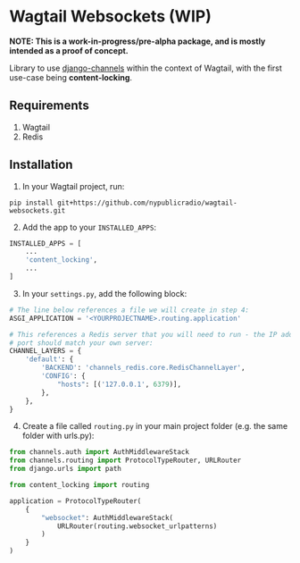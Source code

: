 # Wagtail Websockets (WIP)

**NOTE: This is a work-in-progress/pre-alpha package, and is mostly intended as
a proof of concept.**

Library to use [django-channels](https://github.com/django/channels) within the
context of Wagtail, with the first use-case being **content-locking**.

## Requirements

1. Wagtail
2. Redis

## Installation

1. In your Wagtail project, run:

```
pip install git+https://github.com/nypublicradio/wagtail-websockets.git
```

2. Add the app to your `INSTALLED_APPS`:

```python
INSTALLED_APPS = [
	...
	'content_locking',
	...
]
```

3. In your `settings.py`, add the following block:

```python
# The line below references a file we will create in step 4:
ASGI_APPLICATION = '<YOURPROJECTNAME>.routing.application'

# This references a Redis server that you will need to run - the IP address and
# port should match your own server:
CHANNEL_LAYERS = {
    'default': {
        'BACKEND': 'channels_redis.core.RedisChannelLayer',
        'CONFIG': {
            "hosts": [('127.0.0.1', 6379)],
        },
    },
}
```

4. Create a file called `routing.py` in your main project folder (e.g. the same
   folder with urls.py):

```python
from channels.auth import AuthMiddlewareStack
from channels.routing import ProtocolTypeRouter, URLRouter
from django.urls import path

from content_locking import routing

application = ProtocolTypeRouter(
    {
        "websocket": AuthMiddlewareStack(
            URLRouter(routing.websocket_urlpatterns)
        )
    }
)
```
